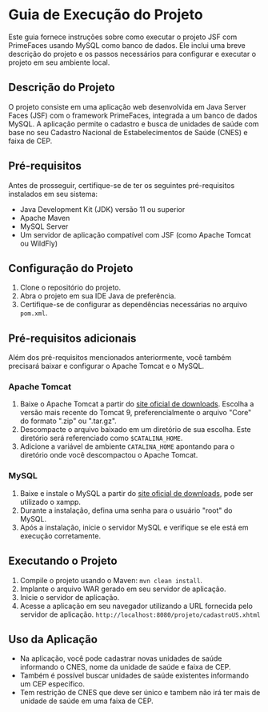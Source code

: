 # Guia de Execução do Projeto

Este guia fornece instruções sobre como executar o projeto JSF com PrimeFaces usando MySQL como banco de dados. Ele inclui uma breve descrição do projeto e os passos necessários para configurar e executar o projeto em seu ambiente local.

## Descrição do Projeto

O projeto consiste em uma aplicação web desenvolvida em Java Server Faces (JSF) com o framework PrimeFaces, integrada a um banco de dados MySQL. A aplicação permite o cadastro e busca de unidades de saúde com base no seu Cadastro Nacional de Estabelecimentos de Saúde (CNES) e faixa de CEP.

## Pré-requisitos

Antes de prosseguir, certifique-se de ter os seguintes pré-requisitos instalados em seu sistema:

- Java Development Kit (JDK) versão 11 ou superior
- Apache Maven
- MySQL Server
- Um servidor de aplicação compatível com JSF (como Apache Tomcat ou WildFly)

## Configuração do Projeto

1. Clone o repositório do projeto.
2. Abra o projeto em sua IDE Java de preferência.
3. Certifique-se de configurar as dependências necessárias no arquivo `pom.xml`.

## Pré-requisitos adicionais

Além dos pré-requisitos mencionados anteriormente, você também precisará baixar e configurar o Apache Tomcat e o MySQL.

### Apache Tomcat

1. Baixe o Apache Tomcat a partir do [site oficial de downloads](https://tomcat.apache.org/download-90.cgi). Escolha a versão mais recente do Tomcat 9, preferencialmente o arquivo "Core" do formato ".zip" ou ".tar.gz".
2. Descompacte o arquivo baixado em um diretório de sua escolha. Este diretório será referenciado como `$CATALINA_HOME`.
3. Adicione a variável de ambiente `CATALINA_HOME` apontando para o diretório onde você descompactou o Apache Tomcat.

### MySQL

1. Baixe e instale o MySQL a partir do [site oficial de downloads](https://dev.mysql.com/downloads/mysql/), pode ser utilizado o xampp.
2. Durante a instalação, defina uma senha para o usuário "root" do MySQL.
3. Após a instalação, inicie o servidor MySQL e verifique se ele está em execução corretamente.

## Executando o Projeto

1. Compile o projeto usando o Maven: `mvn clean install`.
2. Implante o arquivo WAR gerado em seu servidor de aplicação.
3. Inicie o servidor de aplicação.
4. Acesse a aplicação em seu navegador utilizando a URL fornecida pelo servidor de aplicação. `http://localhost:8080/projeto/cadastroUS.xhtml`

## Uso da Aplicação

- Na aplicação, você pode cadastrar novas unidades de saúde informando o CNES, nome da unidade de saúde e faixa de CEP.
- Também é possível buscar unidades de saúde existentes informando um CEP específico.
- Tem restrição de CNES que deve ser único e tambem não irá ter mais de unidade de saúde em uma faixa de CEP.
